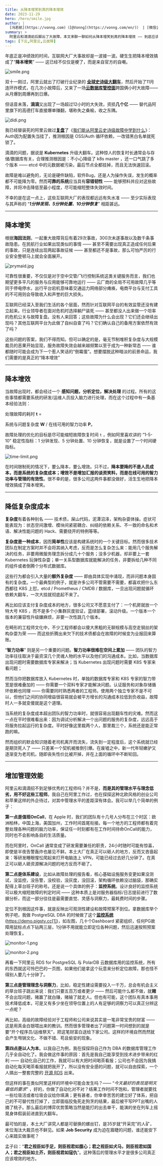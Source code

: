 ```yaml
---
title: 从降本增笑到真的降本增效
date: 2023-11-29
hero: /hero/smile.jpg
author: |
  [冯若航](https://vonng.com)（[@Vonng](https://vonng.com/en/)） | [微信公众号](https://mp.weixin.qq.com/s/FIOB_Oqefx1oez1iu7AGGg)
summary: >
  阿里云和滴滴前后脚出了大故障，本文来聊一聊如何从降本增笑到真的降本增效 —— 到底应该降什么本，增什么效？
tags: [下云,阿里云,云故障]
---
```


年底正是冲绩效的时间，互联网大厂大事故却是一波接一波。硬生生把降本增效搞成了“**降本增笑**” —— 这已经不仅仅是梗了，而是来自官方的自嘲。

![smile.png](featured.png)

双十一刚过，阿里云就出了打破行业纪录的 [**全球史诗级大翻车**](/cloud/aliyun/)，然后开始了11月连环炸模式，在几次小故障后，又来了一场[**云数据库管控面**](http://mp.weixin.qq.com/s?__biz=MzU5ODAyNTM5Ng==&mid=2247486512&idx=1&sn=43d6340fce93bfbf5439cc2cd8e3b8dd&chksm=fe4b39ebc93cb0fd192c69d9f589ccd36f1c1eb5d34fffc357cf0b8177c746c4b3445ea5f63a&scene=21#wechat_redirect)跨国俩小时大故障—— 从月爆到周爆再到日爆。

但话音未落，**滴滴**又出现了一场超过12小时的大失效，资损**几个亿** —— 替代品阿里旗下的高德打车直接爆单赚翻，堪称失之桑榆，收之东隅。

![didi.png](smile-didi.png)

我已经替装死的阿里云做过[**复盘**](http://mp.weixin.qq.com/s?__biz=MzU5ODAyNTM5Ng==&mid=2247486468&idx=1&sn=7fead2b49f12bc2a2a94aae942403c22&chksm=fe4b39dfc93cb0c92e5d4c67241de0519ae6a23ce6f07fe5411b95041accb69e5efb86a38150&scene=21#wechat_redirect)了《[我们能从阿里云史诗级故障中学到什么](http://mp.weixin.qq.com/s?__biz=MzU5ODAyNTM5Ng==&mid=2247486468&idx=1&sn=7fead2b49f12bc2a2a94aae942403c22&chksm=fe4b39dfc93cb0c92e5d4c67241de0519ae6a23ce6f07fe5411b95041accb69e5efb86a38150&scene=21#wechat_redirect)》：Auth因为配置失当挂了，推测根因是 OSS/Auth 循环依赖，一改错黑白名单就死锁了。

滴滴的问题，据说是 **Kubernetes** 升级大翻车。这种惊人的恢复时长通常会与存储/数据库有关，合理推测根因是：不小心降级了 k8s master ，还一口气跳了多个版本 ——  etcd 中的元数据被污染，最后节点全都挂掉，而且无法快速回滚。

故障是难以避免的，无论是硬件缺陷，软件Bug，还是人为操作失误，发生的概率都不可能降为零。然而**可靠的系统**应当具有**容错韧性** —— 能够预料并应对这些故障，并将冲击降低至最小程度，尽可能缩短整体失效时间。

不幸的是在这一点上，这些互联网大厂的表现都远远有失水准 —— 至少实际表现与其声称的 “***1分钟发现、5分钟处置、10分钟恢复***” 相距甚远。

-------------

## 降本增笑

根据**海因法则**，一起重大故障背后有着29次事故，300次未遂事故以及数千条事故隐患。在民航行业如果出现类似的事情 —— 甚至不需要出现真正造成任何后果的事故，只是连续出现两起事故征候 —— 甚至都还不是事故，那么可怕严厉的行业安全整顿马上就会全面展开。

![prymaid.jpg](smile-prymaid.jpg)

可靠性很重要，不仅仅是对于空中交管/飞行控制系统这类关键服务而言，我们也期望更多平凡的服务与应用能够可靠地运行 —— 云厂商的全局不可用故障几乎等同于停电停水，出行平台宕机意味着交通运力网络部分瘫痪，电商平台与支付工具的不可用则会导致收入和声誉的巨大损失。

互联网已经深入至我们生活的各个层面，然而针对互联网平台的有效监管还没有建立起来。行业领导者在面对危机时选择躺尸装死 —— 甚至都没人出来做一个坦率的危机公关与故障复盘。没有人来回答；这些故障为什么会出现？它们还会继续出现吗？其他互联网平台为此做了自纠自查了吗？它们确认自己的备用方案依然有效了吗？

这些问题的答案，我们不得而知。但可以确定的是，毫无节制堆积复杂度与大规模裁员的恶果开始显现，服务故障失效会越来越频繁以至于成为一种新常态 —— 谁都随时可能会成为下一个惹人笑话的“倒霉蛋”。想要摆脱这种暗淡的前景命运，我们需要的是真正的“降本增效”

-------------

## 降本增效

当故障出现时，都会经过一个 **感知问题，分析定位，解决处理** 的过程。所有的这些事情都需要系统的研发/运维人员投入脑力进行处理，而在这个过程中有一条基本经验法则：

处理故障的耗时 **t** = 

系统与问题复杂度 **W** / 在线可用的智力功率 **P**。

故障处理的优化的目标是尽可能缩短故障恢复时间 `t` ，例如阿里喜欢讲的 “1-5-10” 稳定性指标：1 分钟发现、5 分钟处置、10 分钟恢复，就是设置了一个时间硬指标。

![time-limit.png](smile-time-limit.png)

在时间限制死的情况下，要么降本，要么增效。只不过，**降本要降的不是人员成本，而是系统的复杂度成本；增效不是增加汇报的谈资笑料，而是在线可用的智力功率与管理的有效性**。很不幸的是，很多公司这两件事都没做好，活生生地把降本增效搞成了降本增笑。


-------------

## 降低复杂度成本

**复杂度**有着各种别名 —— 技术债，屎山代码，泥潭沼泽，架构杂耍体操。症状可能表现为：状态空间激增、模块间紧密耦合、纠结的依赖关系、不一致的命名和术语、解决性能问题的 Hack、需要绕开的特例等等。

**复杂度是一种成本**，因而**简单性**应该是构建系统时的一个关键目标。然而很多技术团队在制定方案时并不会将其纳入考虑，反而是怎么复杂怎么来：能用几个服务解决的任务，非要用微服务理念拆分成几十个服务；没多少机器，却非要上一套 Kubernetes 玩弹性杂耍；单一关系型数据库就能解决的任务，非要拆给几种不同的组件或者倒腾个分布式数据库。

这些行为都会引入大量的**额外复杂度** —— 即由具体实现中涌现，而非问题本身固有的复杂度。一个最典型的例子，就是许多公司不管需要不需要，都喜欢把什么东西都往 K8S 上怼，etcd / Prometheus / CMDB / 数据库，一旦出现问题就循环依赖大翻车，一次大挂就彻底起不来了。

再比如应该支付复杂度成本的地方，很多公司又不愿意支付了：一个机房就放一个特大号 K8S ，而不是多个小集群灰度验证，蓝绿部署，滚动升级。一个版本一个版本的兼容性升级嫌麻烦，非要一次性跳几个版本。

在畸形的工程师文化中，不少工程师都会以傻大黑粗的无聊规模与高空走钢丝的架构杂耍为荣 —— 而这些折腾出来欠下的技术债都会在故障的时候变为业报回来算账。

“**智力功率**” 则是另一个重要的问题。**智力功率很难在空间上累加** —— 团队的智力功率往往取决于最资深几个灵魂人物的水平以及他们的沟通成本。比如，当数据库出现问题时需要数据库专家来解决；当 Kubernetes 出现问题时需要 K8S 专家来看问题；

然而当你把数据库放入 Kubernetes 时，单独的数据库专家和 K8S 专家的智力带宽是很难叠加的 —— 你需要一个双料专家才能解决问题。认证服务和对象存储循环依赖也同理 —— 你需要同时熟悉两者的工程师。使用两个独立专家不是不可以，但他们之间的协同增益很容易就会被平方增长的沟通成本拉低到负收益，故障时人一多就变傻就是这个道理。

当系统的复杂度成本超出团队的智力功率时，就很容易出现翻车性的灾难。然而这一点在平时很难看出来：因为调试分析解决一个出问题的服务的复杂度，远远高于将服务拉起运行的复杂度。平时好像这里裁两个人，那里裁三个，系统还是能正常跑的嘛。

然而组织的默会知识随着老司机离开而流失，流失到一定程度后，这个系统就已经是期货死人了 —— 只差某一个契机被推倒引爆。在废墟之中，新一代年轻嫩驴又逐渐变为老司机，随即丧失性价比被开掉，并在上面的循环中不断轮回。


-------------

## 增加管理效能

阿里云和滴滴招不到足够优秀的工程师吗？并不是，**而是其的管理水平与理念低劣，用不好这些工程师**。我自己在阿里工作过，也在探探这种北欧风格的创业公司和苹果这样的外企待过，对其中管理水平的差距深有体会。我可以举几个简单的例子：

**第一点是值班OnCall**，在 Apple 时，我们的团队有十几号人分布在三个时区：欧洲柏林，中国上海，美国加州，工作时间首尾衔接。每一个地方的工程师都有着完整处理各种问题的脑力功率，保证任一时刻都有在工作时间待命OnCall的能力，同时也不会影响各自的生活质量。

而在阿里时，OnCall 通常变成了研发需要兼任的职责，24小时随时可能有惊喜，即使是半夜告警轰炸也屡见不鲜。本土大厂在真正可以砸人的地方，反而又吝啬起来：等研发睡眼惺忪爬起来打开电脑连上 VPN，可能已经过去好几分钟了。在真正可以砸人砸资源解决问题的地方反而不砸了。

**第二点是体系建设**，比如从故障处理的报告看，核心基础设施服务变更如果没测试，没监控，没告警，没校验，没灰度，没回滚，架构循环依赖没过脑袋，那确实配得上草台班子的称号。还是说一个具体的例子：**监控系统**。设计良好的监控系统可以极大缩短故障的判定时间 —— 这种本质上是对服务器指标/日志提前进行了数据分析，而这一部分往往是最需要直觉、灵感与洞察力，最耗费时间的步骤。

定位不到根因这件事，就是反映出可观测性建设和故障预案不到位。拿数据库举个例子吧，我做 PostgreSQL DBA 的时候做了这个[**监控系统**](http://mp.weixin.qq.com/s?__biz=MzU5ODAyNTM5Ng==&mid=2247485827&idx=1&sn=9b13273b559fa63e96d4ac77268bd00a&chksm=fe4b3c58c93cb54e87b062c6db4b3a712037e25dbfbe69aa50ad9b79abf2c97967b625fe1a7f&scene=21#wechat_redirect) (https://demo.pigsty.cc[1])，如左图，几十个Dashboard 紧密组织，任何PG故障用鼠标点点下钻两三层，1分钟不用就能立即定位各种问题，然后迅速按照预案处理恢复。

![monitor-1.png](smile-monitor-1.png)

![monitor-2.png](smile-monitor-2.png)

再看一下阿里云 RDS for PostgreSQL 与 PolarDB 云数据库用的监控系统，所有的东西就这可怜巴巴的一页图，如果他们是拿这个玩意来分析定位故障，那也怪不得别人要几十分钟了。


**第三点是管理理念与洞察力**，比如，稳定性建设需要投入一千万，总会有机会主义的草台班子跳出来说：我们只要五百万或者更少 —— 然后可能什么都不做，就**赌**不会出现问题，赌赢了就白赚，赌输了就走人。但也有可能，这个团队有真本事用技术降低成本，可是又有多少坐在领导位置上的人有足够的洞察力可以真正分辨这一点呢？

再比如，高级的故障经验对于工程师和公司来说其实是一笔非常宝贵的财富 —— 这是用真金白银喂出来的教训。然而很多管理者出了问题第一时间想到的就是要“开个程序员/运维祭天”，把这笔财富白送给下家公司。这样的环境自然而然就会产生甩锅文化、不做不错、苟且偷安的现象。


**第四点是以人为本**。以我自己为例，我在探探将自己作为 DBA 的数据库管理工作几乎全自动化了。我会做这件事的原因：首先是我自己能享受到技术进步带来的红利 —— 自动化自己的工作，我就可以有大把时间喝茶看报；公司也不会因为我搞自动化每天喝茶看报就把我开了，所以没有安全感的问题，就可以自由探索，一个人搞出一整套完整的 [开源 RDS](http://mp.weixin.qq.com/s?__biz=MzU5ODAyNTM5Ng==&mid=2247485518&idx=1&sn=3d5f3c753facc829b2300a15df50d237&chksm=fe4b3d95c93cb4833b8e80433cff46a893f939154be60a2a24ee96598f96b32271301abfda1f&scene=21#wechat_redirect) 出来。

但这样的事在类似阿里这样的环境中可能会发生吗？—— “*今天最好的表现是明天最低的要求*” ，好的，你做了自动化对不对？结果工作时间不饱和，管理者就要找一些垃圾活或者垃圾会议给你填满；更有甚者，你幸幸苦苦的建立好了体系，把自己的不可替代性打掉了，立即面临狡兔死走狗烹的结果，最后被干写PPT出嘴的人摘了桃子。那么最后的博弈优势策略当然是能打的出去单干，能演的坐在列车上摇晃身体假装前进直到大翻车。

最可怕的是，本土大厂讲究人都是可替换的螺丝钉，是35岁就“开采完”的人矿，末位淘汰大裁员也不鲜见。如果 **Job Security** 成为迫在眉睫的问题，谁还能安下心来踏实做事呢？

孟子曰：“**君之视臣如手足，则臣视君如腹心；君之视臣如犬马，则臣视君如国人；君之视臣如土芥，则臣视君如寇仇**”。这种落后的管理水平才是很多公司真正应该增效的地方。